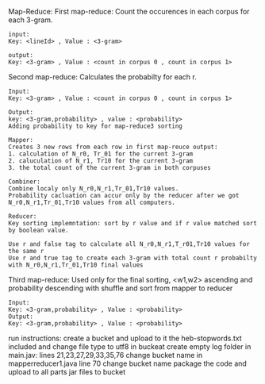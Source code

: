 Map-Reduce:
First map-reduce:
	Count the occurences in each corpus for each 3-gram.
	
	input:
	Key: <lineId> , Value : <3-gram>
	
	output:
	Key: <3-gram> , Value : <count in corpus 0 , count in corpus 1>

Second map-reduce:
	Calculates the probabilty for each r.

	Input:
	Key: <3-gram> , Value : <count in corpus 0 , count in corpus 1>

	Output:
	key: <3-gram,probability> , value : <probability>
	Adding probability to key for map-reduce3 sorting 

	Mapper:
	Creates 3 new rows from each row in first map-reuce output:
	1. calculation of N_r0, Tr_01 for the current 3-gram
	2. caluculation of N_r1, Tr10 for the current 3-gram
	3. the total count of the current 3-gram in both corpuses
	 
	Combiner:
	Combine localy only N_r0,N_r1,Tr_01,Tr10 values.
	Probability cacluation can accur only by the reducer after we got N_r0,N_r1,Tr_01,Tr10 values from all computers.

	Reducer:
	Key sorting implemntation: sort by r value and if r value matched sort by boolean value.

	Use r and false tag to calculate all N_r0,N_r1,T_r01,Tr10 values for the same r
	Use r and true tag to create each 3-gram with total count r probabilty with N_r0,N_r1,Tr_01,Tr10 final values
	
	
Third map-reduce:
	Used only for the final sorting,
        <w1,w2> ascending and probability descending with shuffle and sort from mapper to reducer
	
	Input:
	Key: <3-gram,probability> , Value : <probability>
	Output:
	Key: <3-gram,probability> , Value : <probability>	


run instructions:
	create a bucket and upload to it the heb-stopwords.txt included and change file type to utf8
	in buckeat create empty log folder
	in main.jav:
		lines 21,23,27,29,33,35,76 change bucket name
	in mapperreducer1.java
		line 70 change bucket name
	package the code and upload to all parts jar files to bucket